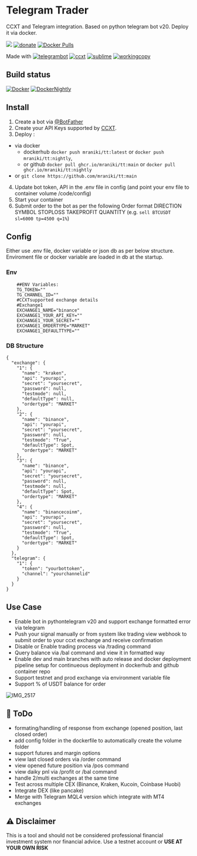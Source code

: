 # Telegram Trader
 CCXT and Telegram integration. Based on python telegram bot v20. 
 Deploy it via docker. 

[![](https://badgen.net/badge/icon/TT/E2B13C?icon=bitcoin&label)](https://github.com/mraniki/tt)
[![donate](https://badgen.net/badge/icon/coindrop/6F4E37?icon=buymeacoffee&label)](https://coindrop.to/mraniki) 
[![Docker Pulls](https://badgen.net/docker/pulls/mraniki/tt)](https://hub.docker.com/r/mraniki/tt)



Made with
[![telegrambot](https://badgen.net/badge/icon/telegrambot?icon=telegram&label)](https://t.me/pythontelegrambotchannel)
[![ccxt](https://badgen.net/badge/icon/ccxt/black?icon=libraries&label)](https://github.com/ccxt/ccxt)
[![sublime](https://badgen.net/badge/icon/sublime/F96854?icon=terminal&label)](https://www.sublimetext.com/)
[![workingcopy](https://badgen.net/badge/icon/workingcopy/16DCCD?icon=github&label)](https://workingcopy.app/)

## Build status
[![Docker](https://github.com/mraniki/tt/actions/workflows/DockerHub.yml/badge.svg)](https://github.com/mraniki/tt/actions/workflows/DockerHub.yml) [![DockerNightly](https://github.com/mraniki/tt/actions/workflows/DockerHub_Dev.yml/badge.svg)](https://github.com/mraniki/tt/actions/workflows/DockerHub_Dev.yml)

## Install
1) Create a bot via [@BotFather ](https://core.telegram.org/bots/tutorial)
2) Create your API Keys supported by [CCXT](https://github.com/ccxt/ccxt). 
3) Deploy :
- via docker 
  - dockerhub `docker push mraniki/tt:latest` or `docker push mraniki/tt:nightly`,
  - or github `docker pull ghcr.io/mraniki/tt:main` or `docker pull ghcr.io/mraniki/tt:nightly`
- or `git clone https://github.com/mraniki/tt:main`
4) Update bot token, API in the .env file in config (and point your env file to container volume /code/config)
5) Start your container
6) Submit order to the bot as per the following Order format DIRECTION SYMBOL STOPLOSS TAKEPROFIT QUANTITY 
  (e.g. `sell BTCUSDT sl=6000 tp=4500 q=1%`) 

## Config
Either use .env file, docker variable or json db as per below structure.
Enviroment file or docker variable are loaded in db at the startup.

### Env

        ##ENV Variables:
        TG_TOKEN=""
        TG_CHANNEL_ID=""
        #CCXTsupported exchange details
        #Exchange1
        EXCHANGE1_NAME="binance"
        EXCHANGE1_YOUR_API_KEY=""
        EXCHANGE1_YOUR_SECRET=""
        EXCHANGE1_ORDERTYPE="MARKET"
        EXCHANGE1_DEFAULTTYPE=""

### DB Structure
    {
      "exchange": {
        "1": {
          "name": "kraken",
          "api": "yourapi",
          "secret": "yoursecret",
          "password": null,
          "testmode": null,
          "defaultType": null,
          "ordertype": "MARKET"
        },
        "2": {
          "name": "binance",
          "api": "yourapi",
          "secret": "yoursecret",
          "password": null,
          "testmode": "True",
          "defaultType": Spot,
          "ordertype": "MARKET"
        },
        "3": {
          "name": "binance",
          "api": "yourapi",
          "secret": "yoursecret",
          "password": null,
          "testmode": null,
          "defaultType": Spot,
          "ordertype": "MARKET"
        },
        "4": {
          "name": "binancecoinm",
          "api": "yourapi",
          "secret": "yoursecret",
          "password": null,
          "testmode": "True",
          "defaultType": Spot,
          "ordertype": "MARKET"
        }
      },
      "telegram": {
        "1": {
          "token": "yourbottoken",
          "channel": "yourchannelid"
        }
      }
    }

 ## Use Case
 - Enable bot in pythontelegram v20 and support exchange formatted error via telegram
 - Push your signal manually or from system like trading view webhook to submit order to your ccxt exchange and receive confirmation
 - Disable or Enable trading process via /trading command
 - Query balance via /bal command and view it in formatted way
 - Enable dev and main branches with auto release and docker deployment pipeline setup for continueous deployment in dockerhub and github container repo
 - Support testnet and prod exchange via environment variable file
 - Support % of USDT balance for order
 
![IMG_2517](https://user-images.githubusercontent.com/8766259/199422978-dc3322d9-164b-42af-9cf2-84c6bc3dae29.jpg)

 ## 🚧 ToDo
- formating/handling of response from exchange (opened position, last closed order)
- add config folder in the dockerfile to automatically create the volume folder
- support futures and margin options
- view last closed orders via /order command 
- view opened future position via /pos command 
- view daiky pnl via /profit or /bal command
- handle 2/multi exchanges at the same time
- Test across multiple CEX (Binance, Kraken, Kucoin, Coinbase Huobi)
- Integrate DEX (like pancake)
- Merge with Telegram MQL4 version which integrate with MT4 exchanges

 ## ⚠️ Disclaimer
 This is a tool and should not be considered professional financial investment system nor financial advice.
Use a testnet account or **USE AT YOUR OWN RISK**

